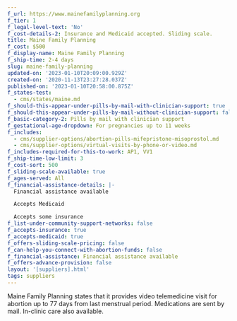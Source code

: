 ```yaml
---
f_url: https://www.mainefamilyplanning.org
f_tier: 1
f_legal-level-text: 'No'
f_cost-details-2: Insurance and Medicaid accepted. Sliding scale.
title: Maine Family Planning
f_cost: $500
f_display-name: Maine Family Planning
f_ship-time: 2-4 days
slug: maine-family-planning
updated-on: '2023-01-10T20:09:00.929Z'
created-on: '2020-11-13T23:27:28.037Z'
published-on: '2023-01-10T20:58:00.875Z'
f_states-test:
  - cms/states/maine.md
f_should-this-appear-under-pills-by-mail-with-clinician-support: true
f_should-this-appear-under-pills-by-mail-without-clinician-support: false
f_basic-category-2: Pills by mail with clinician support
f_gestational-age-dropdown: For pregnancies up to 11 weeks
f_includes:
  - cms/supplier-options/abortion-pills-mifepristone-misoprostol.md
  - cms/supplier-options/virtual-visits-by-phone-or-video.md
f_includes-required-for-this-to-work: AP1, VV1
f_ship-time-low-limit: 3
f_cost-sort: 500
f_sliding-scale-available: true
f_ages-served: All
f_financial-assistance-details: |-
  Financial assistance available

  Accepts Medicaid

  Accepts some insurance
f_list-under-community-support-networks: false
f_accepts-insurance: true
f_accepts-medicaid: true
f_offers-sliding-scale-pricing: false
f_can-help-you-connect-with-abortion-funds: false
f_financial-assistance: Financial assistance available
f_offers-advance-provision: false
layout: '[suppliers].html'
tags: suppliers
---
```


Maine Family Planning states that it provides video telemedicine visit for abortion up to 77 days from last menstrual period. Medications are sent by mail. In-clinic care also available.

‍
